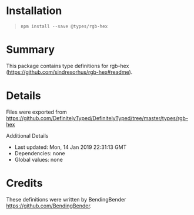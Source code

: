 # Installation
> `npm install --save @types/rgb-hex`

# Summary
This package contains type definitions for rgb-hex (https://github.com/sindresorhus/rgb-hex#readme).

# Details
Files were exported from https://github.com/DefinitelyTyped/DefinitelyTyped/tree/master/types/rgb-hex

Additional Details
 * Last updated: Mon, 14 Jan 2019 22:31:13 GMT
 * Dependencies: none
 * Global values: none

# Credits
These definitions were written by BendingBender <https://github.com/BendingBender>.
